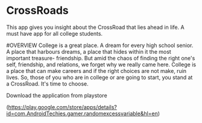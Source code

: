 # CrossRoads
This app gives you insight about the CrossRoad that lies ahead in life. A must have app for all college students.

#OVERVIEW
College is a great place. A dream for every high school senior. A place that harbours dreams, a place that hides within it the most important treasure- friendship.
But amid the chaos of finding the right one's self, friendship, and relations, we forget why we really came here.
College is a place that can make careers and if the right choices are not make, ruin lives.
So, those of you who are in college or are going to start, you stand at a CrossRoad.
It's time to choose.

Download the application from playstore

(https://play.google.com/store/apps/details?id=com.AndroidTechies.gamer.randomexcessvariable&hl=en)
